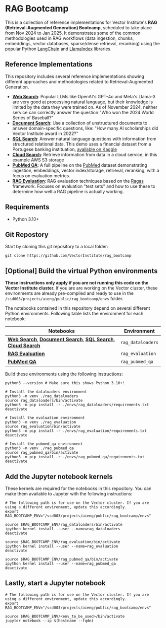 # RAG Bootcamp

This is a collection of reference implementations for Vector Institute's **RAG (Retrieval-Augmented Generation) Bootcamp**, scheduled to take place from Nov 2024 to Jan 2025. It demonstrates some of the common methodologies used in RAG workflows (data ingestion, chunks, embeddings, vector databases, sparse/dense retrieval, reranking) using the popular Python [LangChain](https://python.langchain.com/docs/get_started/introduction) and [LlamaIndex](https://docs.llamaindex.ai/en/stable/) libraries.

## Reference Implementations

This repository includes several reference implementations showing different approaches and methodologies related to Retrieval-Augmented Generation.

- [**Web Search**](https://github.com/VectorInstitute/rag_bootcamp/tree/main/web_search): Popular LLMs like OpenAI's GPT-4o and Meta's Llama-3 are very good at processing natural language, but their knowledge is limited by the data they were trained on. As of November 2024, neither service can correctly answer the question "Who won the 2024 World Series of Baseball?"
- [**Document Search**](https://github.com/VectorInstitute/rag_bootcamp/tree/main/document_search): Use a collection of unstructured documents to answer domain-specific questions, like: "How many AI scholarships did Vector Institute award in 2022?"
- [**SQL Search**](https://github.com/VectorInstitute/rag_bootcamp/tree/main/sql_search): Answer natural language questions with information from structured relational data. This demo uses a financial dataset from a Portugese banking instituation, [available on Kaggle](https://www.kaggle.com/datasets/prakharrathi25/banking-dataset-marketing-targets)
- [**Cloud Search**](https://github.com/VectorInstitute/rag_bootcamp/tree/main/cloud_search): Retrieve information from data in a cloud service, in this example AWS S3 storage
- [**PubMed QA**](https://github.com/VectorInstitute/rag_bootcamp/tree/main/pubmed_qa): A full pipeline on the [PubMed](https://pubmed.ncbi.nlm.nih.gov/download/) dataset demonstrating ingestion, embeddings, vector index/storage, retrieval, reranking, with a focus on evaluation metrics.
- [**RAG Evaluation**](https://github.com/VectorInstitute/rag_bootcamp/tree/main/rag_evaluation): RAG evaluation techniques based on the [Ragas](https://github.com/explodinggradients/ragas) framework. Focuses on evaluation "test sets" and how to use these to determine how well a RAG pipeline is actually working.

## Requirements

* Python 3.10+

## Git Repostory

Start by cloning this git repository to a local folder:

```
git clone https://github.com/VectorInstitute/rag_bootcamp
```

## [Optional] Build the virtual Python environments

**These instructions only apply if you are not running this code on the Vector Institute cluster.** If you are are working on the Vector cluster, these environments are already pre-compiled and ready to use in the `/ssd003/projects/aieng/public/rag_bootcamp/envs` folder.

The notebooks contained in this repository depend on several different Python environments. Following table lists the environment for each notebook:

| Notebooks  | Environment  |
| ---------------------  | -------------------  |
| [**Web Search**](https://github.com/VectorInstitute/rag_bootcamp/tree/main/web_search), [**Document Search**](https://github.com/VectorInstitute/rag_bootcamp/tree/main/document_search), [**SQL Search**](https://github.com/VectorInstitute/rag_bootcamp/tree/main/sql_search), [**Cloud Search**](https://github.com/VectorInstitute/rag_bootcamp/tree/main/cloud_search)  | ```rag_dataloaders```  |
| [**RAG Evaluation**](https://github.com/VectorInstitute/rag_bootcamp/tree/main/rag_evaluation)  | ```rag_evaluation```  |
| [**PubMed QA**](https://github.com/VectorInstitute/rag_bootcamp/tree/main/pubmed_qa)  | ```rag_pubmed_qa```  |

Build these environments using the following instructions: 

```
python3 --version # Make sure this shows Python 3.10+!

# Install the dataloaders environment
python3 -m venv ./rag_dataloaders
source rag_dataloaders/bin/activate
python3 -m pip install -r ./envs/rag_dataloaders/requirements.txt
deactivate

# Install the evaluation environment
python3 -m venv ./rag_evaluation
source rag_evaluation/bin/activate
python3 -m pip install -r ./envs/rag_evaluation/requirements.txt
deactivate

# Install the pubmed_qa environment
python3 -m venv ./rag_pubmed_qa
source rag_pubmed_qa/bin/activate
python3 -m pip install -r ./envs/rag_pubmed_qa/requirements.txt
deactivate
```

## Add the Jupyter notebook kernels

These kernels are required for the notebooks in this repository. You can make them available to Jupyter with the following instructions:

```
# The following path is for use on the Vector cluster. If you are using a different environment, update this accordingly.
export RAG_BOOTCAMP_ENV="/ssd003/projects/aieng/public/rag_bootcamp/envs"

source $RAG_BOOTCAMP_ENV/rag_dataloaders/bin/activate
ipython kernel install --user --name=rag_dataloaders
deactivate

source $RAG_BOOTCAMP_ENV/rag_evaluation/bin/activate
ipython kernel install --user --name=rag_evaluation
deactivate

source $RAG_BOOTCAMP_ENV/rag_pubmed_qa/bin/activate
ipython kernel install --user --name=rag_pubmed_qa
deactivate
```

## Lastly, start a Jupyter notebook

```
# The following path is for use on the Vector cluster. If you are using a different environment, update this accordingly.
export RAG_BOOTCAMP_ENV="/ssd003/projects/aieng/public/rag_bootcamp/envs"

source $RAG_BOOTCAMP_ENV/<env_to_be_used>/bin/activate
jupyter notebook --ip $(hostname --fqdn)
```
